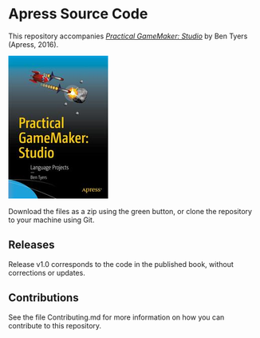 # Apress Source Code

This repository accompanies [*Practical GameMaker: Studio*](http://www.apress.com/9781484223727) by Ben Tyers (Apress, 2016).

![Cover image](9781484223727.jpg)

Download the files as a zip using the green button, or clone the repository to your machine using Git.

## Releases

Release v1.0 corresponds to the code in the published book, without corrections or updates.

## Contributions

See the file Contributing.md for more information on how you can contribute to this repository.
